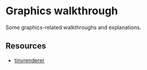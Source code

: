 # Graphics walkthrough

Some graphics-related walkthroughs and explanations.

## Resources

- [tinyrenderer](https://github.com/ssloy/tinyrenderer/wiki)
